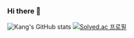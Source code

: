 ### Hi there 👋

![Kang's GitHub stats](https://github-readme-stats.vercel.app/api?username=kangshwan&show_icons=true&theme=radical)
[![Solved.ac
프로필](http://mazassumnida.wtf/api/generate_badge?boj=rnltls95)](https://solved.ac/rnltls95)
<!--
**kangshwan/kangshwan** is a ✨ _special_ ✨ repository because its `README.md` (this file) appears on your GitHub profile.

Here are some ideas to get you started:

- 🔭 I’m currently working on ...
- 🌱 I’m currently learning ...
- 👯 I’m looking to collaborate on ...
- 🤔 I’m looking for help with ...
- 💬 Ask me about ...
- 📫 How to reach me: ...
- 😄 Pronouns: ...
- ⚡ Fun fact: ...
-->
